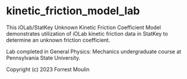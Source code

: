 # kinetic_friction_model_lab
This iOLab/StatKey Unknown Kinetic Friction Coefficient Model demonstrates utilization of iOLab kinetic friction data in StatKey to determine an unknown friction coefficient. 

Lab completed in General Physics: Mechanics undergraduate course at Pennsylvania State University. 

Copyright (c) 2023 Forrest Moulin
